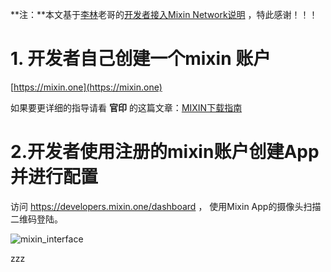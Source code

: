 **注：**本文基于[李林](https://gist.github.com/myrual)老哥的[开发者接入Mixin Network说明](https://gist.github.com/myrual/64769acd3d09e9fd3ac37636d899f844) ，特此感谢！！！

# 1. 开发者自己创建一个mixin 账户

[https://mixin.one](https://mixin.one)

如果要更详细的指导请看 **官印** 的这篇文章：[MIXIN下载指南](https://www.jianshu.com/p/65b12a44ad53)

# 2.开发者使用注册的mixin账户创建App并进行配置

访问 https://developers.mixin.one/dashboard ， 使用Mixin App的摄像头扫描二维码登陆。

![mixin_interface](http://static.zybuluo.com/hitchhacker/294v071s3nz8enj371zcotyg/mixin_interface.jpeg)

zzz
